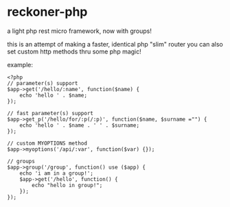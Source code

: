 reckoner-php
============

a light php rest micro framework,
now with groups!

this is an attempt of making a faster, identical php "slim" router
you can also set custom http methods thru some php magic!

example:

	<?php
	// parameter(s) support
	$app->get('/hello/:name', function($name) {
	    echo 'hello ' . $name;
	});

	// fast parameter(s) support
	$app->get_p('/hello/for/:p(/:p)', function($name, $surname ="") {
	    echo 'hello ' . $name . ' ' . $surname;
	});
    
	// custom MYOPTIONS method
	$app->myoptions('/api/:var', function($var) {});

	// groups
	$app->group('/group', function() use ($app) {
		echo 'i am in a group!';
		$app->get('/hello', function() {
		    echo "hello in group!";
		});
	});